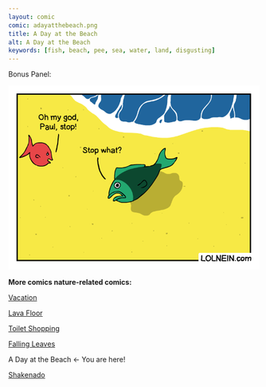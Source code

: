 ```yaml
---
layout: comic
comic: adayatthebeach.png
title: A Day at the Beach
alt: A Day at the Beach
keywords: [fish, beach, pee, sea, water, land, disgusting]
---
```


Bonus Panel:

![A Day at the Beach Bonus Panel](/images/adayatthebeach_bonus.png)


__More comics nature-related comics:__

[Vacation](https://lolnein.com/2017/05/26/vacation/)

[Lava Floor](https://lolnein.com/2017/06/09/lavafloor/)

[Toilet Shopping](https://lolnein.com/2017/07/12/toiletshopping/)

[Falling Leaves](https://lolnein.com/2017/11/06/fallingleaves/)

A Day at the Beach <- You are here!

[Shakenado](https://lolnein.com/2019/04/30/shakenado/)

